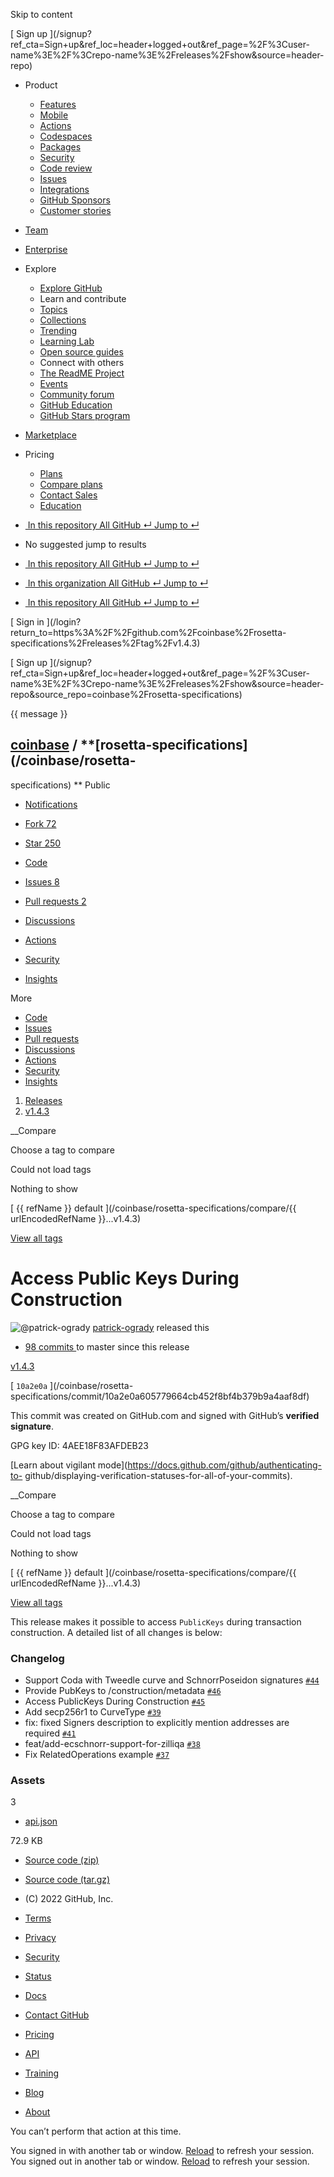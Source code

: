 Skip to content

[ ](https://github.com/)

[ Sign up
](/signup?ref_cta=Sign+up&ref_loc=header+logged+out&ref_page=%2F%3Cuser-
name%3E%2F%3Crepo-name%3E%2Freleases%2Fshow&source=header-repo)

  * Product 

    * [ Features ](/features)
    * [ Mobile ](/mobile)
    * [ Actions ](/features/actions)
    * [ Codespaces ](/features/codespaces)
    * [ Packages ](/features/packages)
    * [ Security ](/features/security)
    * [ Code review ](/features/code-review)
    * [ Issues ](/features/issues)
    * [ Integrations ](/features/integrations)
    * [ GitHub Sponsors ](/sponsors)
    * [ Customer stories ](/customer-stories)

  * [Team](/team)
  * [Enterprise](/enterprise)
  * Explore 

    * [ Explore GitHub ](/explore)
    * Learn and contribute
    * [ Topics ](/topics)
    * [ Collections ](/collections)
    * [ Trending ](/trending)
    * [ Learning Lab ](https://lab.github.com/)
    * [ Open source guides ](https://opensource.guide)
    * Connect with others
    * [ The ReadME Project ](/readme)
    * [ Events ](/events)
    * [ Community forum ](https://github.community)
    * [ GitHub Education ](https://education.github.com)
    * [ GitHub Stars program ](https://stars.github.com)

  * [Marketplace](/marketplace)
  * Pricing 

    * [ Plans ](/pricing)
    * [ Compare plans ](/pricing#compare-features)
    * [ Contact Sales ](https://github.com/enterprise/contact)
    * [ Education ](https://education.github.com)

  * [ ![]() In this repository  All GitHub  ↵ Jump to ↵ ]()

  * No suggested jump to results

  * [ ![]() In this repository  All GitHub  ↵ Jump to ↵ ]()
  * [ ![]() In this organization  All GitHub  ↵ Jump to ↵ ]()
  * [ ![]() In this repository  All GitHub  ↵ Jump to ↵ ]()

[ Sign in ](/login?return_to=https%3A%2F%2Fgithub.com%2Fcoinbase%2Frosetta-
specifications%2Freleases%2Ftag%2Fv1.4.3)

[ Sign up
](/signup?ref_cta=Sign+up&ref_loc=header+logged+out&ref_page=%2F%3Cuser-
name%3E%2F%3Crepo-name%3E%2Freleases%2Fshow&source=header-
repo&source_repo=coinbase%2Frosetta-specifications)

{{ message }}

##  [coinbase](/coinbase) / **[rosetta-specifications](/coinbase/rosetta-
specifications) ** Public

  * [ Notifications ](/login?return_to=%2Fcoinbase%2Frosetta-specifications)
  * [ Fork 72 ](/login?return_to=%2Fcoinbase%2Frosetta-specifications)
  * [ Star  250 ](/login?return_to=%2Fcoinbase%2Frosetta-specifications)

  * [ Code ](/coinbase/rosetta-specifications/tree/v1.4.3)
  * [ Issues 8 ](/coinbase/rosetta-specifications/issues)
  * [ Pull requests 2 ](/coinbase/rosetta-specifications/pulls)
  * [ Discussions ](/coinbase/rosetta-specifications/discussions)
  * [ Actions ](/coinbase/rosetta-specifications/actions)
  * [ Security ](/coinbase/rosetta-specifications/security)
  * [ Insights ](/coinbase/rosetta-specifications/pulse)

More

  * [ Code ](/coinbase/rosetta-specifications/tree/v1.4.3)
  * [ Issues ](/coinbase/rosetta-specifications/issues)
  * [ Pull requests ](/coinbase/rosetta-specifications/pulls)
  * [ Discussions ](/coinbase/rosetta-specifications/discussions)
  * [ Actions ](/coinbase/rosetta-specifications/actions)
  * [ Security ](/coinbase/rosetta-specifications/security)
  * [ Insights ](/coinbase/rosetta-specifications/pulse)

  1. [Releases](/coinbase/rosetta-specifications/releases)
  2. [ v1.4.3 ](/coinbase/rosetta-specifications/releases/tag/v1.4.3)

__Compare

Choose a tag to compare

Could not load tags

Nothing to show

[ {{ refName }} default ](/coinbase/rosetta-specifications/compare/{{
urlEncodedRefName }}...v1.4.3)

[View all tags](/coinbase/rosetta-specifications/tags)

# Access Public Keys During Construction

![@patrick-ogrady](https://avatars.githubusercontent.com/u/13023275?s=40&v=4)
[patrick-ogrady](/patrick-ogrady) released this

* [ 98 commits ](/coinbase/rosetta-specifications/compare/v1.4.3...master) to master since this release 

[ v1.4.3  ](/coinbase/rosetta-specifications/tree/v1.4.3)

[ `10a2e0a` ](/coinbase/rosetta-
specifications/commit/10a2e0a605779664cb452f8bf4b379b9a4aaf8df)

This commit was created on GitHub.com and signed with GitHub’s **verified
signature**.

GPG key ID: 4AEE18F83AFDEB23

[Learn about vigilant mode](https://docs.github.com/github/authenticating-to-
github/displaying-verification-statuses-for-all-of-your-commits).

__Compare

Choose a tag to compare

Could not load tags

Nothing to show

[ {{ refName }} default ](/coinbase/rosetta-specifications/compare/{{
urlEncodedRefName }}...v1.4.3)

[View all tags](/coinbase/rosetta-specifications/tags)

This release makes it possible to access `PublicKeys` during transaction
construction. A detailed list of all changes is below:

### Changelog

  * Support Coda with Tweedle curve and SchnorrPoseidon signatures [`#44`](https://github.com/coinbase/rosetta-specifications/pull/44)
  * Provide PubKeys to /construction/metadata [`#46`](https://github.com/coinbase/rosetta-specifications/pull/46)
  * Access PublicKeys During Construction [`#45`](https://github.com/coinbase/rosetta-specifications/pull/45)
  * Add secp256r1 to CurveType [`#39`](https://github.com/coinbase/rosetta-specifications/pull/39)
  * fix: fixed Signers description to explicitly mention addresses are required [`#41`](https://github.com/coinbase/rosetta-specifications/pull/41)
  * feat/add-ecschnorr-support-for-zilliqa [`#38`](https://github.com/coinbase/rosetta-specifications/pull/38)
  * Fix RelatedOperations example [`#37`](https://github.com/coinbase/rosetta-specifications/pull/37)

### Assets

3

  * [ api.json ](/coinbase/rosetta-specifications/releases/download/v1.4.3/api.json)

72.9 KB

  * [ Source code (zip) ](/coinbase/rosetta-specifications/archive/refs/tags/v1.4.3.zip)

  * [ Source code (tar.gz) ](/coinbase/rosetta-specifications/archive/refs/tags/v1.4.3.tar.gz)

  * [ ](https://github.com "GitHub") (C) 2022 GitHub, Inc. 

  * [Terms](https://docs.github.com/en/github/site-policy/github-terms-of-service)
  * [Privacy](https://docs.github.com/en/github/site-policy/github-privacy-statement)
  * [Security](https://github.com/security)
  * [Status](https://www.githubstatus.com/)
  * [Docs](https://docs.github.com)
  * [Contact GitHub](https://support.github.com?tags=dotcom-footer)
  * [Pricing](https://github.com/pricing)
  * [API](https://docs.github.com)
  * [Training](https://services.github.com)
  * [Blog](https://github.blog)
  * [About](https://github.com/about)

You can’t perform that action at this time.

You signed in with another tab or window. [Reload]() to refresh your session.
You signed out in another tab or window. [Reload]() to refresh your session.

